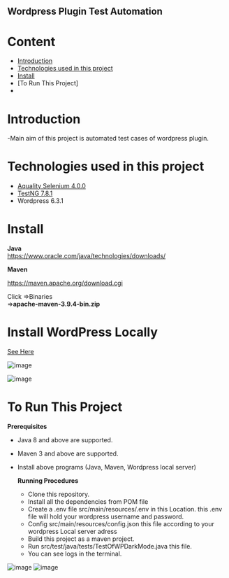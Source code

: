 ## Wordpress Plugin Test Automation

# Content
- [Introduction](https://github.com/imranhasanraaz/wp_darkmode_automation/blob/main/README.md#introduction)
- [Technologies used in this project]()
- [Install]()
- [To Run This Project]
- 

# Introduction
-Main aim of this project is automated test cases of wordpress plugin. 

# Technologies used in this project
- [Aquality Selenium 4.0.0](https://github.com/aquality-automation/aquality-selenium-java)
- [TestNG 7.8.1](https://mvnrepository.com/artifact/org.testng/testng)
- Wordpress 6.3.1 

# Install
**Java**  
https://www.oracle.com/java/technologies/downloads/

**Maven**

 https://maven.apache.org/download.cgi
 
 Click =>Binaries    
 =>**apache-maven-3.9.4-bin.zip**

# Install WordPress Locally

[See Here](https://www.hostinger.com/tutorials/wordpress-localhost)

![image](https://github.com/imranhasanraaz/wp_darkmode_automation/assets/110620143/6f8313c6-7ba5-4c5f-8a44-3402149f466d)

![image](https://github.com/imranhasanraaz/wp_darkmode_automation/assets/110620143/0e884a99-9765-4bf1-9866-41a6f46748f7)


# To Run This Project
**Prerequisites**
- Java 8 and above are supported.
- Maven 3 and above are supported.
- Install above programs (Java, Maven, Wordpress local server)

  **Running Procedures**
  - Clone this repository.
  - Install all the dependencies from POM file
  - Create a .env file src/main/resources/.env in this Location. this .env file will hold your wordpress username and password.
  - Config src/main/resources/config.json this file according to your wordpress Local server adress
  - Build this project as a maven project.
  - Run src/test/java/tests/TestOfWPDarkMode.java this file.
  - You can see logs in the terminal.
    
![image](https://github.com/imranhasanraaz/wp_darkmode_automation/assets/110620143/1e43b60e-0ce2-4dd7-a543-b628b1ebbca1)
![image](https://github.com/imranhasanraaz/wp_darkmode_automation/assets/110620143/861eac0d-5029-4e69-ac34-b8d093e9c1f5)


    
